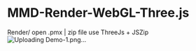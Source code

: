 # MMD-Render-WebGL-Three.js
Render/ open .pmx | zip file use ThreeJs + JSZip
![Uploading Demo-1.png…]()
